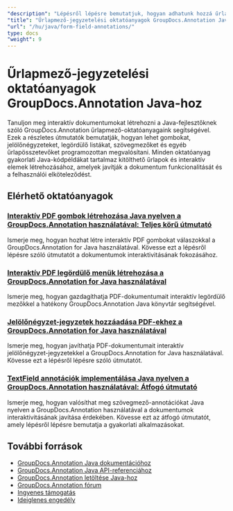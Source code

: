 ```yaml
---
"description": "Lépésről lépésre bemutatjuk, hogyan adhatunk hozzá űrlapmezőket és interaktív komponenseket dokumentumokhoz a GroupDocs.Annotation for Java használatával."
"title": "Űrlapmező-jegyzetelési oktatóanyagok GroupDocs.Annotation Java-hoz"
"url": "/hu/java/form-field-annotations/"
type: docs
"weight": 9
---
```


# Űrlapmező-jegyzetelési oktatóanyagok GroupDocs.Annotation Java-hoz

Tanuljon meg interaktív dokumentumokat létrehozni a Java-fejlesztőknek szóló GroupDocs.Annotation űrlapmező-oktatóanyagaink segítségével. Ezek a részletes útmutatók bemutatják, hogyan lehet gombokat, jelölőnégyzeteket, legördülő listákat, szövegmezőket és egyéb űrlapösszetevőket programozottan megvalósítani. Minden oktatóanyag gyakorlati Java-kódpéldákat tartalmaz kitölthető űrlapok és interaktív elemek létrehozásához, amelyek javítják a dokumentum funkcionalitását és a felhasználói elköteleződést.

## Elérhető oktatóanyagok

### [Interaktív PDF gombok létrehozása Java nyelven a GroupDocs.Annotation használatával: Teljes körű útmutató](./create-pdf-buttons-java-groupdocs-annotation/)
Ismerje meg, hogyan hozhat létre interaktív PDF gombokat válaszokkal a GroupDocs.Annotation for Java használatával. Kövesse ezt a lépésről lépésre szóló útmutatót a dokumentumok interaktivitásának fokozásához.

### [Interaktív PDF legördülő menük létrehozása a GroupDocs.Annotation for Java használatával](./create-pdf-dropdowns-groupdocs-annotation-java/)
Ismerje meg, hogyan gazdagíthatja PDF-dokumentumait interaktív legördülő mezőkkel a hatékony GroupDocs.Annotation Java könyvtár segítségével.

### [Jelölőnégyzet-jegyzetek hozzáadása PDF-ekhez a GroupDocs.Annotation for Java használatával](./add-checkbox-annotations-pdf-groupdocs-java/)
Ismerje meg, hogyan javíthatja PDF-dokumentumait interaktív jelölőnégyzet-jegyzetekkel a GroupDocs.Annotation for Java használatával. Kövesse ezt a lépésről lépésre szóló útmutatót.

### [TextField annotációk implementálása Java nyelven a GroupDocs.Annotation használatával: Átfogó útmutató](./implement-textfield-annotations-java-groupdocs/)
Ismerje meg, hogyan valósíthat meg szövegmező-annotációkat Java nyelven a GroupDocs.Annotation használatával a dokumentumok interaktivitásának javítása érdekében. Kövesse ezt az átfogó útmutatót, amely lépésről lépésre bemutatja a gyakorlati alkalmazásokat.

## További források

- [GroupDocs.Annotation Java dokumentációhoz](https://docs.groupdocs.com/annotation/java/)
- [GroupDocs.Annotation Java API-referenciához](https://reference.groupdocs.com/annotation/java/)
- [GroupDocs.Annotation letöltése Java-hoz](https://releases.groupdocs.com/annotation/java/)
- [GroupDocs.Annotation fórum](https://forum.groupdocs.com/c/annotation)
- [Ingyenes támogatás](https://forum.groupdocs.com/)
- [Ideiglenes engedély](https://purchase.groupdocs.com/temporary-license/)
